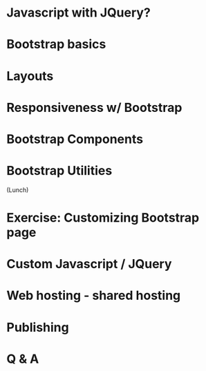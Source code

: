 # Javascript with JQuery?

# Bootstrap basics

# Layouts

# Responsiveness w/ Bootstrap

# Bootstrap Components

# Bootstrap Utilities

(Lunch)

# Exercise: Customizing Bootstrap page

# Custom Javascript / JQuery

# Web hosting - shared hosting

# Publishing

# Q & A
